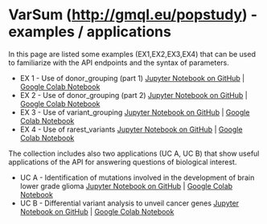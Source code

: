 # VarSum (http://gmql.eu/popstudy) - examples / applications

In this page are listed some examples (EX1,EX2,EX3,EX4) that can be used to familiarize
with the API endpoints and the syntax of parameters.
 - EX 1 - Use of donor_grouping (part 1) [Jupyter Notebook on GitHub](https://github.com/DEIB-GECO/VarSum/blob/master/demo/EX%201%20-%20Use%20of%20donor_grouping%20(part%201).ipynb) | [Google Colab Notebook](https://colab.research.google.com/drive/1crA-1qtdGF_ahPZhCaxz0fqdZaU9NWDl?usp=sharing)
 - EX 2 - Use of donor_grouping (part 2) [Jupyter Notebook on GitHub](https://github.com/DEIB-GECO/VarSum/blob/master/demo/EX%202%20-%20Use%20of%20donor_grouping%20(part%202).ipynb) | [Google Colab Notebook](https://colab.research.google.com/drive/16lnbCznZhblPZkhrE-yDME68xCMR7UYy?usp=sharing)
 - EX 3 - Use of variant_grouping [Jupyter Notebook on GitHub](https://github.com/DEIB-GECO/VarSum/blob/master/demo/EX%203%20-%20Use%20of%20variant_grouping.ipynb) | [Google Colab Notebook](https://colab.research.google.com/drive/1-qyAbUNKZfjFJJrztUv4n-7EUx8YNZHq?usp=sharing)
 - EX 4 - Use of rarest_variants [Jupyter Notebook on GitHub](https://github.com/DEIB-GECO/VarSum/blob/master/demo/EX%204%20-%20Use%20of%20rarest_variants.ipynb) | [Google Colab Notebook](https://colab.research.google.com/drive/1mdtuA27A1H8UsAXs95aB6iRmEk6PIHoE?usp=sharing)

The collection includes also two applications (UC A, UC B) that show useful applications of the API 
for answering questions of biological interest.
 - UC A - Identification of mutations involved in the development of brain lower grade glioma [Jupyter Notebook on GitHub](https://github.com/DEIB-GECO/VarSum/blob/master/demo/UC%20A%20-%20Identification%20of%20mutations%20involved%20in%20the%20development%20of%20brain%20lower%20grade%20glioma.ipynb) | [Google Colab Notebook](https://colab.research.google.com/drive/1KWWRKIFbgonU-Om5ViF7wjBhbmGS36vG?usp=sharing)
 - UC B - Differential variant analysis to unveil cancer genes [Jupyter Notebook on GitHub](https://github.com/DEIB-GECO/VarSum/blob/master/demo/UC%20B%20-%20Differential%20variant%20analysis%20to%20unveil%20cancer%20genes/UC%20B%20-%20Differential%20variant%20analysis%20to%20unveil%20cancer%20genes.ipynb) | [Google Colab Notebook](https://colab.research.google.com/drive/1De9nU2b-IUBAbEe11L3Y7FmeogF7V4lz?usp=sharing)

 
